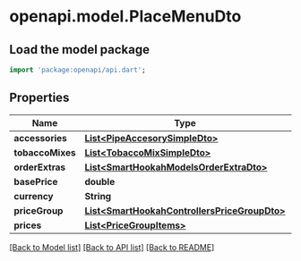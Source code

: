 # openapi.model.PlaceMenuDto

## Load the model package
```dart
import 'package:openapi/api.dart';
```

## Properties
Name | Type | Description | Notes
------------ | ------------- | ------------- | -------------
**accessories** | [**List&lt;PipeAccesorySimpleDto&gt;**](PipeAccesorySimpleDto.md) |  | [optional] 
**tobaccoMixes** | [**List&lt;TobaccoMixSimpleDto&gt;**](TobaccoMixSimpleDto.md) |  | [optional] 
**orderExtras** | [**List&lt;SmartHookahModelsOrderExtraDto&gt;**](SmartHookahModelsOrderExtraDto.md) |  | [optional] 
**basePrice** | **double** |  | [optional] 
**currency** | **String** |  | [optional] 
**priceGroup** | [**List&lt;SmartHookahControllersPriceGroupDto&gt;**](SmartHookahControllersPriceGroupDto.md) |  | [optional] 
**prices** | [**List&lt;PriceGroupItems&gt;**](PriceGroupItems.md) |  | [optional] 

[[Back to Model list]](../README.md#documentation-for-models) [[Back to API list]](../README.md#documentation-for-api-endpoints) [[Back to README]](../README.md)


